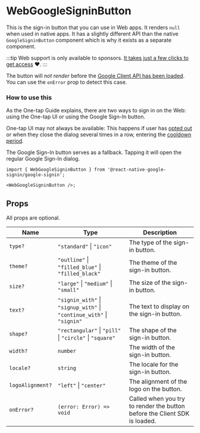 # WebGoogleSigninButton

This is the sign-in button that you can use in Web apps. It renders `null` when used in native apps.
It has a slightly different API than the native `GoogleSigninButton` component which is why it exists as a separate component.

:::tip
Web support is only available to sponsors️. [It takes just a few clicks to get access](/docs/install.mdx#accessing-the-private-package-for-sponsors) ❤️.
:::

The button will _not render_ before the [Google Client API has been loaded](../setting-up/web). You can use the `onError` prop to detect this case.

### How to use this

As the One-tap Guide explains, there are two ways to sign in on the Web: using the One-tap UI or using the Google Sign-In button.

One-tap UI may not always be available: This happens if user has [opted out](https://developers.google.com/identity/gsi/web/guides/features#globally_opt_out) or when they close the dialog several times in a row, entering the [cooldown period](https://developers.google.com/identity/gsi/web/guides/features#exponential_cooldown).

The Google Sign-In button serves as a fallback. Tapping it will open the regular Google Sign-In dialog.

```tsx
import { WebGoogleSigninButton } from '@react-native-google-signin/google-signin';

<WebGoogleSigninButton />;
```

## Props

All props are optional.

| Name             | Type                                                                  | Description                                                                         |
| ---------------- | --------------------------------------------------------------------- | ----------------------------------------------------------------------------------- |
| `type?`          | `"standard"` \| `"icon"`                                              | The type of the sign-in button.                                           |
| `theme?`         | `"outline"` \| `"filled_blue"` \| `"filled_black"`                    | The theme of the sign-in button.                                          |
| `size?`          | `"large"` \| `"medium"` \| `"small"`                                  | The size of the sign-in button.                                           |
| `text?`          | `"signin_with"` \| `"signup_with"` \| `"continue_with"` \| `"signin"` | The text to display on the sign-in button.                                |
| `shape?`         | `"rectangular"` \| `"pill"` \| `"circle"` \| `"square"`               | The shape of the sign-in button.                                          |
| `width?`         | `number`                                                              | The width of the sign-in button.                                          |
| `locale?`        | `string`                                                              | The locale for the sign-in button.                                        |
| `logoAlignment?` | `"left"` \| `"center"`                                                | The alignment of the logo on the button.                                  |
| `onError?`       | `(error: Error) => void`                                              | Called when you try to render the button before the Client SDK is loaded. |

